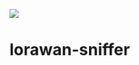 [![](https://travis-ci.com/helium/lorawan-sniffer.svg?token=35YrBmyVB8LNrXzjrRop&branch=master)](https://travis-ci.com/helium/lorawan-sniffer)

# lorawan-sniffer
